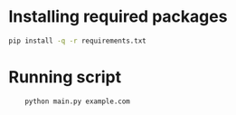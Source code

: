 
# Installing required packages

```bash
pip install -q -r requirements.txt
```

# Running script

```bash
    python main.py example.com
```
